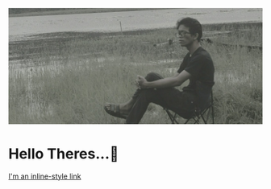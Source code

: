 ![alt text](https://github.com/MeiSastraJayadi/MeiSastraJayadi/blob/master/profile2.jpeg "Mei's Profile")
# Hello Theres...:wave:
[I'm an inline-style link](https://www.google.com)
